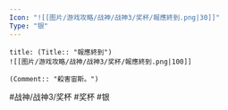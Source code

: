 ```yaml
---
Icon: "![[图片/游戏攻略/战神/战神3/奖杯/報應終到.png|30]]"
Type: "银"
---
```

```ad-common-silver-trophy
title: (Title:: "報應終到")
![[图片/游戏攻略/战神/战神3/奖杯/報應終到.png|100]]

(Comment:: "殺害宙斯。")
```

#战神/战神3/奖杯 #奖杯 #银
